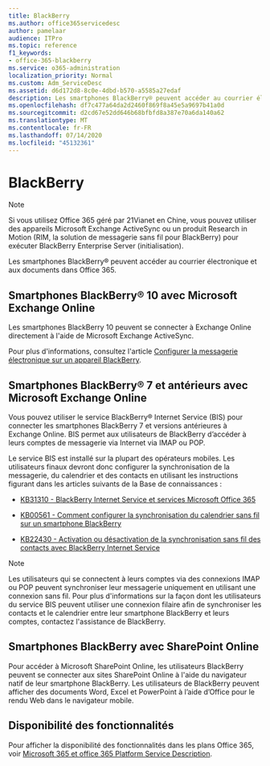 ```yaml
---
title: BlackBerry
ms.author: office365servicedesc
author: pamelaar
audience: ITPro
ms.topic: reference
f1_keywords:
- office-365-blackberry
ms.service: o365-administration
localization_priority: Normal
ms.custom: Adm_ServiceDesc
ms.assetid: d6d172d8-8c0e-4dbd-b570-a5585a27edaf
description: Les smartphones BlackBerry® peuvent accéder au courrier électronique et aux documents dans Office 365.
ms.openlocfilehash: df7c477a64da2d2460f869f8a45e5a9697b41a0d
ms.sourcegitcommit: d2cd67e52dd646b68bfbfd8a387e70a6da140a62
ms.translationtype: MT
ms.contentlocale: fr-FR
ms.lasthandoff: 07/14/2020
ms.locfileid: "45132361"
---
```

# <a name="blackberry"></a>BlackBerry

> [!NOTE]
> Si vous utilisez Office 365 géré par 21Vianet en Chine, vous pouvez utiliser des appareils Microsoft Exchange ActiveSync ou un produit Research in Motion (RIM, la solution de messagerie sans fil pour BlackBerry) pour exécuter BlackBerry Enterprise Server (initialisation). 
  
Les smartphones BlackBerry® peuvent accéder au courrier électronique et aux documents dans Office 365.
  
## <a name="blackberry-10-smartphones-with-microsoft-exchange-online"></a>Smartphones BlackBerry® 10 avec Microsoft Exchange Online

Les smartphones BlackBerry 10 peuvent se connecter à Exchange Online directement à l'aide de Microsoft Exchange ActiveSync.
  
Pour plus d'informations, consultez l'article [Configurer la messagerie électronique sur un appareil BlackBerry](https://go.microsoft.com/fwlink/?linkid=863394).
  
## <a name="blackberry-7-and-earlier-smartphones-with-microsoft-exchange-online"></a>Smartphones BlackBerry® 7 et antérieurs avec Microsoft Exchange Online

Vous pouvez utiliser le service BlackBerry® Internet Service (BIS) pour connecter les smartphones BlackBerry 7 et versions antérieures à Exchange Online. BIS permet aux utilisateurs de BlackBerry d’accéder à leurs comptes de messagerie via Internet via IMAP ou POP.
  
Le service BIS est installé sur la plupart des opérateurs mobiles. Les utilisateurs finaux devront donc configurer la synchronisation de la messagerie, du calendrier et des contacts en utilisant les instructions figurant dans les articles suivants de la Base de connaissances :
  
- [KB31310 - BlackBerry Internet Service et services Microsoft Office 365](https://go.microsoft.com/fwlink/?LinkID=826158&amp;clcid=0x409)
    
- [KB00561 - Comment configurer la synchronisation du calendrier sans fil sur un smartphone BlackBerry](https://go.microsoft.com/fwlink/?LinkID=826160&amp;clcid=0x409)
    
- [KB22430 - Activation ou désactivation de la synchronisation sans fil des contacts avec BlackBerry Internet Service](https://go.microsoft.com/fwlink/?LinkID=826161&amp;clcid=0x409)
    
> [!NOTE]
> Les utilisateurs qui se connectent à leurs comptes via des connexions IMAP ou POP peuvent synchroniser leur messagerie uniquement en utilisant une connexion sans fil. Pour plus d'informations sur la façon dont les utilisateurs du service BIS peuvent utiliser une connexion filaire afin de synchroniser les contacts et le calendrier entre leur smartphone BlackBerry et leurs comptes, contactez l'assistance de BlackBerry. 
  
## <a name="blackberry-smartphones-with-sharepoint-online"></a>Smartphones BlackBerry avec SharePoint Online

Pour accéder à Microsoft SharePoint Online, les utilisateurs BlackBerry peuvent se connecter aux sites SharePoint Online à l'aide du navigateur natif de leur smartphone BlackBerry. Les utilisateurs de BlackBerry peuvent afficher des documents Word, Excel et PowerPoint à l’aide d’Office pour le rendu Web dans le navigateur mobile.
  
## <a name="feature-availability"></a>Disponibilité des fonctionnalités

Pour afficher la disponibilité des fonctionnalités dans les plans Office 365, voir [Microsoft 365 et office 365 Platform Service Description](office-365-platform-service-description.md).
  